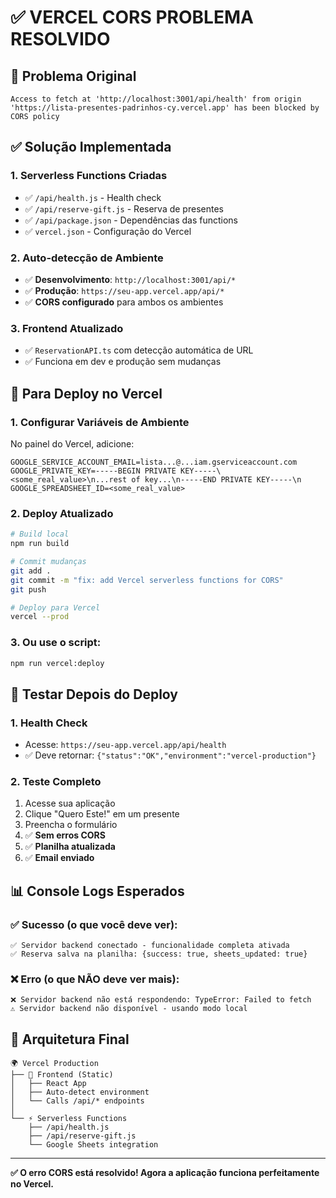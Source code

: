 # ✅ VERCEL CORS PROBLEMA RESOLVIDO

## 🚨 Problema Original
```
Access to fetch at 'http://localhost:3001/api/health' from origin 'https://lista-presentes-padrinhos-cy.vercel.app' has been blocked by CORS policy
```

## ✅ Solução Implementada

### 1. **Serverless Functions Criadas**
- ✅ `/api/health.js` - Health check
- ✅ `/api/reserve-gift.js` - Reserva de presentes
- ✅ `/api/package.json` - Dependências das functions
- ✅ `vercel.json` - Configuração do Vercel

### 2. **Auto-detecção de Ambiente**
- ✅ **Desenvolvimento**: `http://localhost:3001/api/*`
- ✅ **Produção**: `https://seu-app.vercel.app/api/*`
- ✅ **CORS configurado** para ambos os ambientes

### 3. **Frontend Atualizado**
- ✅ `ReservationAPI.ts` com detecção automática de URL
- ✅ Funciona em dev e produção sem mudanças

## 🚀 Para Deploy no Vercel

### 1. **Configurar Variáveis de Ambiente**
No painel do Vercel, adicione:

```env
GOOGLE_SERVICE_ACCOUNT_EMAIL=lista...@...iam.gserviceaccount.com
GOOGLE_PRIVATE_KEY=-----BEGIN PRIVATE KEY-----\<some_real_value>\n...rest of key...\n-----END PRIVATE KEY-----\n
GOOGLE_SPREADSHEET_ID=<some_real_value>
```

### 2. **Deploy Atualizado**
```bash
# Build local
npm run build

# Commit mudanças
git add .
git commit -m "fix: add Vercel serverless functions for CORS"
git push

# Deploy para Vercel
vercel --prod
```

### 3. **Ou use o script:**
```bash
npm run vercel:deploy
```

## 🧪 Testar Depois do Deploy

### 1. **Health Check**
- Acesse: `https://seu-app.vercel.app/api/health`
- ✅ Deve retornar: `{"status":"OK","environment":"vercel-production"}`

### 2. **Teste Completo**
1. Acesse sua aplicação
2. Clique "Quero Este!" em um presente
3. Preencha o formulário
4. ✅ **Sem erros CORS**
5. ✅ **Planilha atualizada**
6. ✅ **Email enviado**

## 📊 Console Logs Esperados

### ✅ **Sucesso** (o que você deve ver):
```
✅ Servidor backend conectado - funcionalidade completa ativada
✅ Reserva salva na planilha: {success: true, sheets_updated: true}
```

### ❌ **Erro** (o que NÃO deve ver mais):
```
❌ Servidor backend não está respondendo: TypeError: Failed to fetch
⚠️ Servidor backend não disponível - usando modo local
```

## 🔄 Arquitetura Final

```
🌍 Vercel Production
├── 📁 Frontend (Static)
│   ├── React App
│   ├── Auto-detect environment
│   └── Calls /api/* endpoints
│
└── ⚡ Serverless Functions
    ├── /api/health.js
    ├── /api/reserve-gift.js
    └── Google Sheets integration
```

---

**✅ O erro CORS está resolvido! Agora a aplicação funciona perfeitamente no Vercel.**
